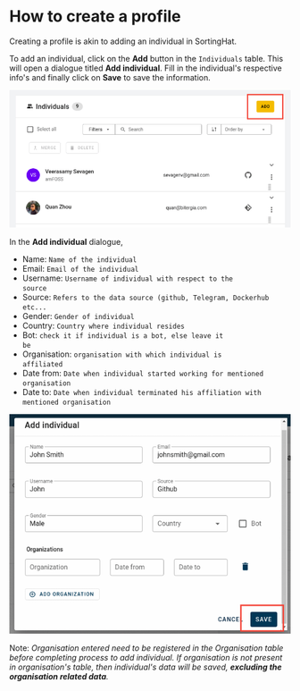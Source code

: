 # How to create a profile

Creating a profile is akin to adding an individual in SortingHat.

To add an individual, click on the <strong>Add</strong> button in the <code>Individuals</code> table. This will open a dialogue titled <strong>Add individual</strong>. Fill in the individual's respective info's and finally click on <strong>Save</strong> to save the information.

![create-profile](./assets/create-profile.png)

In the <strong>Add individual</strong> dialogue,

- Name: <code>Name of the individual</code>
- Email: <code>Email of the individual</code>
- Username: <code>Username of individual with respect to the source</code>
- Source: <code>Refers to the data source (github, Telegram, Dockerhub etc...</code>
- Gender: <code>Gender of individual</code>
- Country: <code>Country where individual resides</code>
- Bot: <code>check it if individual is a bot, else leave it be</code>
- Organisation: <code>organisation with which individual is affiliated</code>
- Date from: <code>Date when individual started working for mentioned organisation</code>
- Date to: <code>Date when individual terminated his affiliation with mentioned organisation</code>

![save-profile](./assets/save-profile.png)

Note: _Organisation entered need to be registered in the Organisation table before completing process to add individual. If organisation is not present in organisation's table, then individual's data will be saved, <strong>excluding the organisation related data</strong>._
